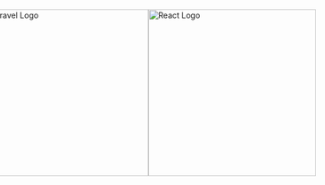 <div style="display: flex; justify-content: center; align-items: center; height: 100vh; max-width: 15%;">
  <div>
    <a href="https://laravel.com" target="_blank">
      <img src="https://raw.githubusercontent.com/laravel/art/master/logo-lockup/5%20SVG/2%20CMYK/1%20Full%20Color/laravel-logolockup-cmyk-red.svg" width="300" alt="Laravel Logo">
    </a>
  </div>
  <div>
    <a href="https://reactjs.org/" target="_blank">
      <img src="https://upload.wikimedia.org/wikipedia/commons/thumb/a/a7/React-icon.svg/1280px-React-icon.svg.png" width="300" alt="React Logo">
    </a>
  </div>
</div>
<p align="center">
<a href="https://github.com/laravel/framework/actions"><img src="https://github.com/laravel/framework/workflows/tests/badge.svg" alt="Build Status"></a>
<a href="https://packagist.org/packages/laravel/framework"><img src="https://img.shields.io/packagist/dt/laravel/framework" alt="Total Downloads"></a>
<a href="https://packagist.org/packages/laravel/framework"><img src="https://img.shields.io/packagist/v/laravel/framework" alt="Latest Stable Version"></a>
<a href="https://packagist.org/packages/laravel/framework"><img src="https://img.shields.io/packagist/l/laravel/framework" alt="License"></a>
</p>

<p>##### START COMMANDS #####</p>
<p><br></p>
<p>Prerequisites:</p>
<p>- PHP 8.2.4</p>
<p>- Composer version 2.6.3</p>
<p><br></p>
<p>To start the application, follow these steps:</p>
<p><br></p>
<p>1. In the root folder of the project, run the following commands:</p>
<p><br></p>
<p>```</p>
<p>npm install</p>
<p>composer install</p>
<p>```</p>
<p><br></p>
<p>2. Start the application with the following command:</p>
<p><br></p>
<p>```</p>
<p>npm run dev &amp; php artisan serve</p>
<p>```</p>
<p><br></p>
<p>##### DATABASE #####</p>
<p><br></p>
<p>- Database: SQLite</p>
<p>- Application URL: [<a data-fr-linked="true" href="http://127.0.0.1:8000/">http://127.0.0.1:8000/</a>]</p>
<p><br></p>
<p>Login credentials:</p>
<p>- User: User01@User01</p>
<p>- Password: User01234</p>
<p><br></p>
<p>- User: User02@User02</p>
<p>- Password: User01234</p>
<p><br></p>
<p>##### CONTACT #####</p>
<p><br></p>
<p>- Email: [<a data-fr-linked="true" href="mailto:pennice.cr@gmail.com">pennice.cr@gmail.com</a>]</p>
<p>- Phone: +54 341 3695070 (WhatsApp)</p>
